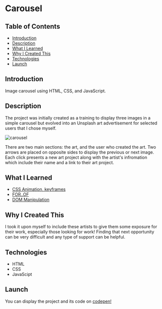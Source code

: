# Carousel

## Table of Contents
* [Introduction](#introduction)
* [Description](#description)
* [What I Learned](#what-i-learned)
* [Why I Created This](#why-i-created-this)
* [Technologies](#technologies)
* [Launch](#launch)

## Introduction
Image carousel using HTML, CSS, and JavaScript.

## Description
The project was initially created as a training to display three images in a simple carousel but evolved into an Unsplash art advertisement for selected users that I chose myself. 

![carousel](https://user-images.githubusercontent.com/101952500/185003475-e043c7f5-206d-4689-977e-5d17995bfb20.jpg)

There are two main sections: the art, and the user who created the art. Two arrows are placed on opposite sides to display the previous or next image. Each click presents a new art project along with the artist's infromation which include their name and a link to their art project.

## What I Learned
* [CSS Animation, keyframes](https://www.w3schools.com/css/css3_animations.asp)
* [FOR..OF](https://www.w3schools.com/js/js_loop_forof.asp)
* [DOM Manipulation](https://www.w3schools.com/js/js_dom_examples.asp)

## Why I Created This
I took it upon myself to include these artists to give them some exposure for their work, especially those looking for work! Finding that next opportunity can be very difficult and any type of support can be helpful.

## Technologies
* HTML
* CSS
* JavaScipt

## Launch
You can display the project and its code on [codepen!](https://codepen.io/plang-psm/pen/xxWQzmN)


